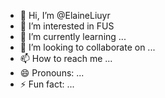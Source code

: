 - 👋 Hi, I’m @ElaineLiuyr
- 👀 I’m interested in FUS
- 🌱 I’m currently learning ...
- 💞️ I’m looking to collaborate on ...
- 📫 How to reach me ...
- 😄 Pronouns: ...
- ⚡ Fun fact: ...

<!---
ElaineLiuyr/ElaineLiuyr is a ✨ special ✨ repository because its `README.md` (this file) appears on your GitHub profile.
You can click the Preview link to take a look at your changes.
--->
